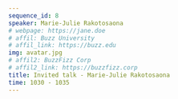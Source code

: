 ```yaml
---
sequence_id: 8
speaker: Marie-Julie Rakotosaona
# webpage: https://jane.doe
# affil: Buzz University
# affil_link: https://buzz.edu
img: avatar.jpg
# affil2: BuzzFizz Corp
# affil2_link: https://buzzfizz.corp
title: Invited talk - Marie-Julie Rakotosaona
time: 1030 - 1035
---
```

